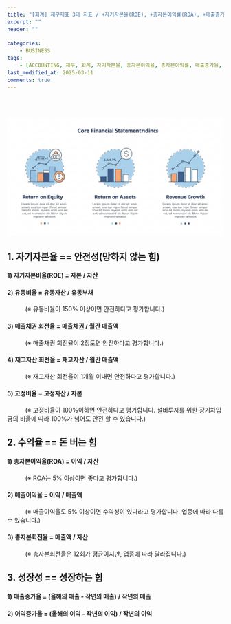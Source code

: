 ```yaml
---
title: "[회계] 재무제표 3대 지표 / +자기자본율(ROE), +총자본이익률(ROA), +매출증가율"
excerpt: ""
header: ""

categories:
    - BUSINESS
tags:
    - [ACCOUNTING, 재무, 회계, 자기자본율, 총자본이익율, 총자본이익률, 매출증가율, ROA, ROE]
last_modified_at: 2025-03-11
comments: true
---
```

<br><br>

![0](/upload/2025-03-11-재무제표_3대_지표_+자기자본율(ROE),_+총자본이익률(ROA),_+매출증가율.md/0.png)



## 1. 자기자본율 == 안전성(망하지 않는 힘)



####        1) 자기자본비율(ROE) = 자본 / 자산



####        2) 유동비율 = 유동자산 / 유동부채


　　　(※ 유동비율이 150% 이상이면 안전하다고 평가합니다.)



####        3) 매출채권 회전율 = 매출채권 / 월간 매출액


　　　(※ 매출채권 회전율이 2정도면 안전하다고 평가합니다.)



####        4) 재고자산 회전율 = 재고자산 / 월간 매출액


　　　(※ 재고자산 회전율이 1개월 이내면 안전하다고 평가합니다.)



####        5) 고정비율 = 고정자산 / 자본


　　　(※ 고정비율이 100%이하면 안전하다고 평가합니다. 설비투자를 위한 장기차입금의 비율에 따라 100%가 넘어도 안전 할 수 있습니다.)




## 2. 수익율 == 돈 버는 힘



####        1) 총자본이익율(ROA) = 이익 / 자산


　　　(※ ROA는 5% 이상이면 좋다고 평가합니다.)



####        2) 매출이익율 = 이익 / 매출액


　　　(※ 매출이익율도 5% 이상이면 수익성이 있다라고 평가합니다. 업종에 따라 다를 수 있습니다.)



####        3) 총자본회전율 = 매출액 / 자산


　　　(※ 총자본회전율은 12회가 평균이지만, 업종에 따라 달라집니다.)




## 3. 성장성 == 성장하는 힘



####        1) 매출증가율 = (올해의 매출 - 작년의 매출) / 작년의 매출



####        2) 이익증가율 = (올해의 이익 - 작년의 이익) / 작년의 이익


